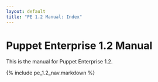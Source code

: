 ```yaml
---
layout: default
title: "PE 1.2 Manual: Index"
---
```


Puppet Enterprise 1.2 Manual
=====

This is the manual for Puppet Enterprise 1.2.

{% include pe_1.2_nav.markdown %}
